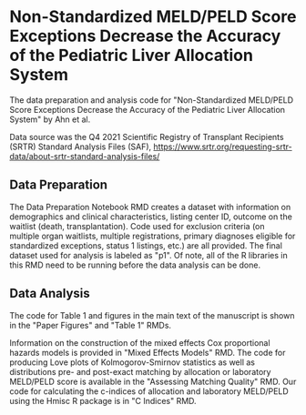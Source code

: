 # Non-Standardized MELD/PELD Score Exceptions Decrease the Accuracy of the Pediatric Liver Allocation System

The data preparation and analysis code for "Non-Standardized MELD/PELD Score Exceptions Decrease the Accuracy of the Pediatric Liver Allocation System" by Ahn et al.

Data source was the Q4 2021 Scientific Registry of Transplant Recipients (SRTR) Standard Analysis Files (SAF), https://www.srtr.org/requesting-srtr-data/about-srtr-standard-analysis-files/

## Data Preparation

The Data Preparation Notebook RMD creates a dataset with information on demographics and clinical characteristics, listing center ID, outcome on the waitlist (death, transplantation). Code used for exclusion criteria (on multiple organ waitlists, multiple registrations, primary diagnoses eligible for standardized exceptions, status 1 listings, etc.) are all provided. The final dataset used for analysis is labeled as "p1". Of note, all of the R libraries in this RMD need to be running before the data analysis can be done.

## Data Analysis

The code for Table 1 and figures in the main text of the manuscript is shown in the "Paper Figures" and "Table 1" RMDs. 

Information on the construction of the mixed effects Cox proportional hazards models is provided in "Mixed Effects Models" RMD. The code for producing Love plots of Kolmogorov-Smirnov statistics as well as distributions pre- and post-exact matching by allocation or laboratory MELD/PELD score is available in the "Assessing Matching Quality" RMD. Our code for calculating the c-indices of allocation and laboratory MELD/PELD using the Hmisc R package is in "C Indices" RMD. 

